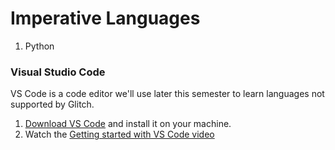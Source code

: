 # Imperative Languages
1. Python


### Visual Studio Code
VS Code is a code editor we'll use later this semester to learn languages not supported by Glitch. 

1. [Download VS Code][14] and install it on your machine.
1. Watch the [Getting started with VS Code video][15]

[//]: # (References)
[14]: https://code.visualstudio.com/
[15]: https://code.visualstudio.com/docs/introvideos/basics
